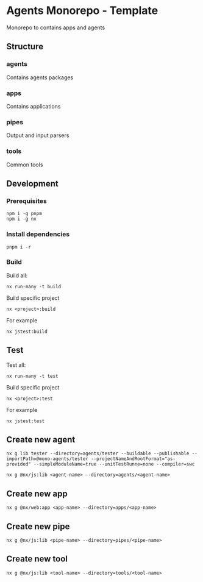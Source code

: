 # Agents Monorepo - Template
Monorepo to contains apps and agents

## Structure
### agents
Contains agents packages

### apps
Contains applications

### pipes
Output and input parsers

### tools
Common tools

## Development

### Prerequisites

```shell
npm i -g pnpm
npm i -g nx
```

### Install dependencies
```shell
pnpm i -r
```

### Build

Build all:
```shell
nx run-many -t build
```

Build specific project
```shell
nx <project>:build
```
For example
```shell
nx jstest:build
```

## Test

Test all:
```shell
nx run-many -t test
```

Build specific project
```shell
nx <project>:test
```
For example
```shell
nx jstest:test
```
## Create new agent
```shell
nx g lib tester --directory=agents/tester --buildable --publishable --importPath=@mono-agents/tester --projectNameAndRootFormat="as-provided" --simpleModuleName=true --unitTestRunne=none --compiler=swc
```
```shell
nx g @nx/js:lib <agent-name> --directory=agents/<agent-name>
```

## Create new app
```shell
nx g @nx/web:app <app-name> --directory=apps/<app-name>
```

## Create new pipe
```shell
nx g @nx/js:lib <pipe-name> --directory=pipes/<pipe-name>
```

## Create new tool
```shell
nx g @nx/js:lib <tool-name> --directory=tools/<tool-name>
```
